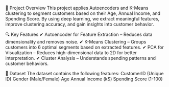 📌 Project Overview
This project applies Autoencoders and K-Means clustering to segment customers based on their Age, Annual Income, and Spending Score. By using deep learning, we extract meaningful features, improve clustering accuracy, and gain insights into customer behavior.

🔍 Key Features
✔ Autoencoder for Feature Extraction – Reduces data dimensionality and removes noise.
✔ K-Means Clustering – Groups customers into 6 optimal segments based on extracted features.
✔ PCA for Visualization – Reduces high-dimensional data to 2D for better interpretation.
✔ Cluster Analysis – Understands spending patterns and customer behaviors.

📂 Dataset
The dataset contains the following features:
CustomerID (Unique ID)
Gender (Male/Female)
Age
Annual Income (k$)
Spending Score (1-100)
